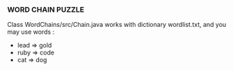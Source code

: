 ### WORD CHAIN PUZZLE ###

Class WordChains/src/Chain.java works with dictionary wordlist.txt, and you may use words : 

* lead => gold
* ruby => code
* cat => dog 